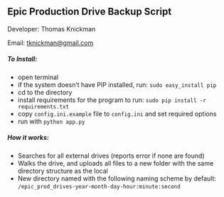 ## Epic Production Drive Backup Script

Developer: Thomas Knickman

Email: tknickman@gmail.com

##### To Install:
* open terminal
* if the system doesn’t have PIP installed, run: `sudo easy_install pip`
* cd to the directory
* install requirements for the program to run: `sudo pip install -r requirements.txt`
* copy `config.ini.example` file to `config.ini` and set required options
* run with `python app.py`


##### How it works:

* Searches for all external drives (reports error if none are found)
* Walks the drive, and uploads all files to a new folder with the same directory structure as the local 
* New directory named with the following naming scheme by default: `/epic_prod_drives-year-month-day-hour:minute:second`
